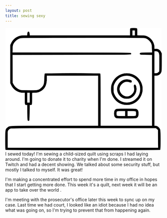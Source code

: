 ```yaml
---
layout: post
title: sewing sexy
---
```

![sewing machine](/images/sewingmachine.png)
I sewed today! I'm sewing a child-sized quilt using scraps I had laying around. I'm going to donate it to charity when I'm done. I streamed it on Twitch and had a decent showing. We talked about some security stuff, but mostly I talked to myself. It was great! 

I'm making a concentrated effort to spend more time in my office in hopes that I start getting more done. This week it's a quilt, next week it will be an app to take over the world .

I'm meeting with the prosecutor's office later this week to sync up on my case. Last time we had court, I looked like an idiot because I had no idea what was going on, so I'm trying to prevent that from happening again. 